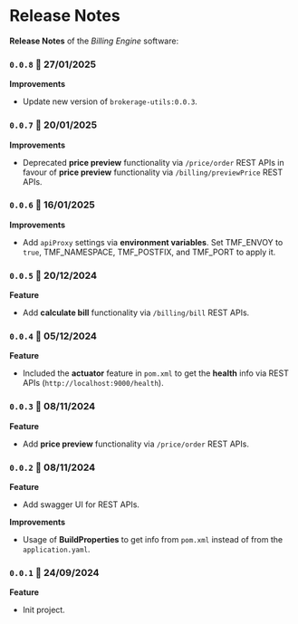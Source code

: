 # Release Notes

**Release Notes** of the *Billing Engine* software:


### <code>0.0.8</code> :calendar: 27/01/2025
**Improvements**
* Update new version of `brokerage-utils:0.0.3`.


### <code>0.0.7</code> :calendar: 20/01/2025
**Improvements**
* Deprecated **price preview** functionality via `/price/order` REST APIs in favour of **price preview** functionality via `/billing/previewPrice` REST APIs.


### <code>0.0.6</code> :calendar: 16/01/2025
**Improvements**
* Add `apiProxy` settings via **environment variables**. Set TMF_ENVOY to `true`, TMF_NAMESPACE, TMF_POSTFIX, and TMF_PORT to apply it.


### <code>0.0.5</code> :calendar: 20/12/2024
**Feature**
* Add **calculate bill** functionality via `/billing/bill` REST APIs.

### <code>0.0.4</code> :calendar: 05/12/2024
**Feature**
* Included the **actuator** feature in `pom.xml` to get the **health** info via REST APIs (`http://localhost:9000/health`).


### <code>0.0.3</code> :calendar: 08/11/2024
**Feature**
* Add **price preview** functionality via `/price/order` REST APIs.


### <code>0.0.2</code> :calendar: 08/11/2024
**Feature**
* Add swagger UI for REST APIs.

**Improvements**
* Usage of **BuildProperties** to get info from `pom.xml` instead of from the `application.yaml`.


### <code>0.0.1</code> :calendar: 24/09/2024
**Feature**
* Init project.

